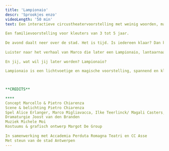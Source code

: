 ```yaml
---
title: 'Lampionaio'
descr: 'Sprookjes enzo'
videoLength: '50 min'
text: Een interactieve circustheatervoorstelling met weinig woorden, maar des te meer beelden.  
  
Een familievoorstelling voor kleuters van 3 tot 5 jaar.  
  
De avond daalt neer over de stad. Het is tijd. Is iedereen klaar? Dan kunnen we beginnen.  
  
Luister naar het verhaal van Marco die later een Lampionaio, lantaarnaansteker, wil worden. Dan zal hij bij zonsondergang de nacht aansteken en haar net voor zonsopgang weer uitdoven. Hij zal licht in de straten brengen en met zijn meterslange benen dicht bij de lantaarns blijven. Hij zal licht kunnen veranderen in donker en donker in licht. Want hij is niet bang meer voor het donker en droomt met de ogen open.  
  
En jij, wat wil jij later worden? Lampionaio?  
  
Lampionaio is een lichtvoetige en magische voorstelling, spannend en kleurrijk met verrassende circusnummers, bewegende objecten en poppen.

‍

**CREDITS**

**‍**  
Concept Marcello & Pietro Chiarenza  
Scene & belichting Pietro Chiarenza  
Spel Alice Erlanger, Marco Migliavacca, Ilke Teerlinck/ Magali Casters, Rebecca Rosseel & Pietro Chiarenza  
Dramaturgie Joost van den Branden  
Muziek Michele Moi  
Kostuums & grafisch ontwerp Margot De Group  
  
In samenwerking met Accademia Perduta Romagna Teatri en CC Asse  
Met steun van de stad Antwerpen
---
```

